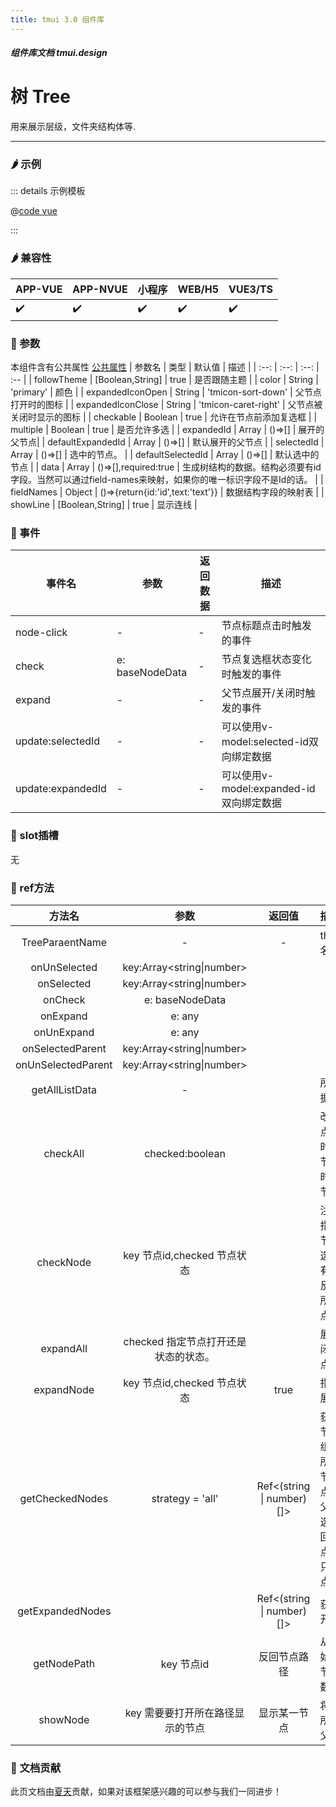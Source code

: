 ```yaml
---
title: tmui 3.0 组件库
---
```


<dirtoc></dirtoc>

##### 组件库文档 tmui.design

# 树 Tree
用来展示层级，文件夹结构体等.

---

### :hot_pepper: 示例

<webview url="https://tmui.design/h5/#/pages/showdata/tree"></webview>

::: details 示例模板

@[code vue](pages/showdata/tree.nvue)

:::

### :hot_pepper: 兼容性

| APP-VUE | APP-NVUE | 小程序 | WEB/H5 | VUE3/TS |
| --- | --- | --- | --- | --- |
| :heavy_check_mark: | :heavy_check_mark: | :heavy_check_mark: | :heavy_check_mark: | :heavy_check_mark: |

### :seedling: 参数
本组件含有公共属性 [公共属性](/doc/spec/组件公共样式.md)
| 参数名 | 类型 | 默认值 | 描述 |
| :--: | :--: | :--: | :-- |
| followTheme | [Boolean,String] | true | 是否跟随主题 |
| color | String | 'primary' | 颜色 |
| expandedIconOpen | String | 'tmicon-sort-down' | 父节点打开时的图标 |
| expandedIconClose | String | 'tmicon-caret-right' | 父节点被关闭时显示的图标 |
| checkable | Boolean | true | 允许在节点前添加复选框 |
| multiple | Boolean | true | 是否允许多选 |
| expandedId | Array | ()=>[] |  展开的父节点|
| defaultExpandedId | Array | ()=>[] | 默认展开的父节点 |
| selectedId | Array | ()=>[] | 选中的节点。 |
| defaultSelectedId | Array | ()=>[] | 默认选中的节点 |
| data | Array | ()=>[],required:true | 生成树结构的数据。结构必须要有id字段。当然可以通过field-names来映射，如果你的唯一标识字段不是Id的话。 |
| fieldNames | Object | ()=>{return{id:'id',text:'text'}} | 数据结构字段的映射表 |
| showLine | [Boolean,String] | true | 显示连线 |


### :rose: 事件
| 事件名 | 参数 | 返回数据 | 描述 |
| --- | --- | --- | --- |
| node-click | - | - | 节点标题点击时触发的事件 |
| check | e: baseNodeData | - | 节点复选框状态变化时触发的事件 |
| expand | - | - | 父节点展开/关闭时触发的事件 |
| update:selectedId | - | - | 可以使用v-model:selected-id双向绑定数据 |
| update:expandedId | - |  -| 可以使用v-model:expanded-id双向绑定数据|

### :corn: slot插槽
无

### :green_salad: ref方法
| 方法名 | 参数 | 返回值 | 描述 |
| :--: | :--: | :--: | :-- |
| TreeParaentName | - | - | three节点名称 |
| onUnSelected | key:Array\<string\|number\> |  |  |
| onSelected | key:Array\<string\|number\> |  |  |
| onCheck |e: baseNodeData |  |  |
| onExpand | e: any |  |  |
| onUnExpand | e: any |  |  |
| onSelectedParent |key:Array\<string\|number\>  |  |  |
| onUnSelectedParent | key:Array\<string\|number\> |  |  |
| getAllListData |-  |  |  所有节点数据|
| checkAll |checked:boolean  |  | 改变所有节点状态,true时选中所有节点,false时取消所有节点 |
| checkNode |key 节点id,checked 节点状态  |  | 注意，如果指定的是父节点，将会选中他的所有节节点，反之取消它所有的子节点 |
| expandAll |checked 指定节点打开还是状态的状态。  |  | 展开或者关闭所有父节点状态 |
| expandNode | key 节点id,checked 节点状态 | true | 指定父节点展开状态 |
| getCheckedNodes |strategy = 'all'  |Ref\<(string \| number)[]\>  | 获取选中的节点key数组,all:返回所有选中的节点,parent:父子节点都选中时只返回父节点,children:只返回子节点|
| getExpandedNodes |  |Ref\<(string \| number)[]\>  | 获取当前展开的节点 |
| getNodePath | key 节点id |反回节点路径  | 从父节点开始一直到本节点的路径数组。 |
| showNode | key 需要要打开所在路径显示的节点 | 显示某一节点 |将会打开它所在的所有父节点  |


### :couplekiss: 文档贡献
此页文档由[夏天](https://gitee.com/Xia_5718)贡献，如果对该框架感兴趣的可以参与我们一同进步！
